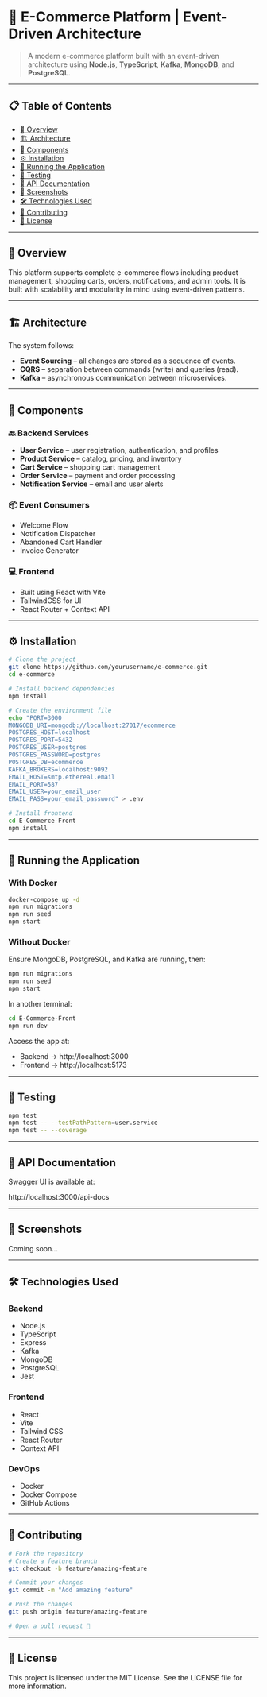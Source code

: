 # 🚀 E-Commerce Platform | Event-Driven Architecture

> A modern e-commerce platform built with an event-driven architecture using **Node.js**, **TypeScript**, **Kafka**, **MongoDB**, and **PostgreSQL**.

---

## 📋 Table of Contents

- [📌 Overview](#-overview)
- [🏗️ Architecture](#-architecture)
- [🧩 Components](#-components)
- [⚙️ Installation](#-installation)
- [🚀 Running the Application](#-running-the-application)
- [🧪 Testing](#-testing)
- [📘 API Documentation](#-api-documentation)
- [📸 Screenshots](#-screenshots)
- [🛠️ Technologies Used](#-technologies-used)
- [🤝 Contributing](#-contributing)
- [📄 License](#-license)

---

## 📌 Overview

This platform supports complete e-commerce flows including product management, shopping carts, orders, notifications, and admin tools. It is built with scalability and modularity in mind using event-driven patterns.

---

## 🏗️ Architecture

The system follows:

- **Event Sourcing** – all changes are stored as a sequence of events.
- **CQRS** – separation between commands (write) and queries (read).
- **Kafka** – asynchronous communication between microservices.

---

## 🧩 Components

### 🔙 Backend Services

- **User Service** – user registration, authentication, and profiles  
- **Product Service** – catalog, pricing, and inventory  
- **Cart Service** – shopping cart management  
- **Order Service** – payment and order processing  
- **Notification Service** – email and user alerts

### 📦 Event Consumers

- Welcome Flow  
- Notification Dispatcher  
- Abandoned Cart Handler  
- Invoice Generator

### 💻 Frontend

- Built using React with Vite  
- TailwindCSS for UI  
- React Router + Context API

---

## ⚙️ Installation

```bash
# Clone the project
git clone https://github.com/yourusername/e-commerce.git
cd e-commerce

# Install backend dependencies
npm install

# Create the environment file
echo "PORT=3000
MONGODB_URI=mongodb://localhost:27017/ecommerce
POSTGRES_HOST=localhost
POSTGRES_PORT=5432
POSTGRES_USER=postgres
POSTGRES_PASSWORD=postgres
POSTGRES_DB=ecommerce
KAFKA_BROKERS=localhost:9092
EMAIL_HOST=smtp.ethereal.email
EMAIL_PORT=587
EMAIL_USER=your_email_user
EMAIL_PASS=your_email_password" > .env

# Install frontend
cd E-Commerce-Front
npm install
```

---

## 🚀 Running the Application

### With Docker

```bash
docker-compose up -d
npm run migrations
npm run seed
npm start
```

### Without Docker

Ensure MongoDB, PostgreSQL, and Kafka are running, then:

```bash
npm run migrations
npm run seed
npm start
```

In another terminal:

```bash
cd E-Commerce-Front
npm run dev
```

Access the app at:

- Backend → http://localhost:3000  
- Frontend → http://localhost:5173

---

## 🧪 Testing

```bash
npm test
npm test -- --testPathPattern=user.service
npm test -- --coverage
```

---

## 📘 API Documentation

Swagger UI is available at:

http://localhost:3000/api-docs

---

## 📸 Screenshots

Coming soon...

---

## 🛠️ Technologies Used

### Backend
- Node.js  
- TypeScript  
- Express  
- Kafka  
- MongoDB  
- PostgreSQL  
- Jest

### Frontend
- React  
- Vite  
- Tailwind CSS  
- React Router  
- Context API

### DevOps
- Docker  
- Docker Compose  
- GitHub Actions

---

## 🤝 Contributing

```bash
# Fork the repository
# Create a feature branch
git checkout -b feature/amazing-feature

# Commit your changes
git commit -m "Add amazing feature"

# Push the changes
git push origin feature/amazing-feature

# Open a pull request 🎉
```

---

## 📄 License

This project is licensed under the MIT License. See the LICENSE file for more information.
